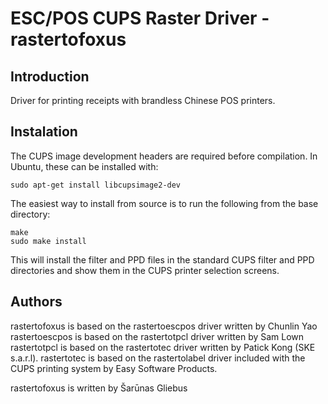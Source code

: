 # ESC/POS CUPS Raster Driver - rastertofoxus

## Introduction

Driver for printing receipts with brandless Chinese POS printers.

## Instalation

The CUPS image development headers are required before compilation. In Ubuntu, these can be installed with:

    sudo apt-get install libcupsimage2-dev

The easiest way to install from source is to run the following from the base directory:

    make
    sudo make install

This will install the filter and PPD files in the standard CUPS filter and PPD directories
and show them in the CUPS printer selection screens.


## Authors

rastertofoxus is based on the rastertoescpos driver written by Chunlin Yao
rastertoescpos is based on the rastertotpcl driver written by Sam Lown
rastertotpcl is based on the rastertotec driver written by Patick Kong (SKE s.a.r.l).
rastertotec is based on the rastertolabel driver included with the CUPS printing system by Easy Software Products.

rastertofoxus is written by Šarūnas Gliebus
